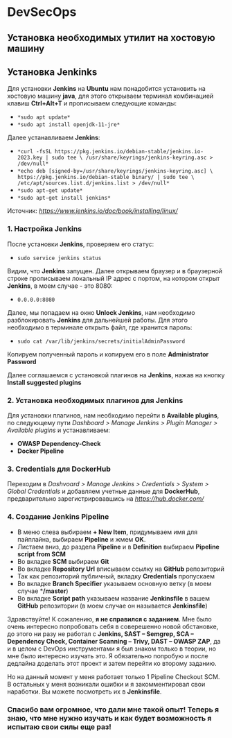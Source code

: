 # DevSecOps
## Установка необходимых утилит на хостовую машину

## Установка Jenkinks

Для установки **Jenkins** на **Ubuntu** нам понадобится установить на хостовую машину **java**, для этого открываем терминал комбинацией клавиш **Ctrl+Alt+T** и прописываем следующие команды:
- `*sudo apt update*`
- `*sudo apt install openjdk-11-jre*`

Далее устанавливаем **Jenkins**:
- `*curl -fsSL https://pkg.jenkins.io/debian-stable/jenkins.io-2023.key | sudo tee \
  /usr/share/keyrings/jenkins-keyring.asc > /dev/null*`
- `*echo deb [signed-by=/usr/share/keyrings/jenkins-keyring.asc] \
  https://pkg.jenkins.io/debian-stable binary/ | sudo tee \
  /etc/apt/sources.list.d/jenkins.list > /dev/null*`
- `*sudo apt-get update*`
- `*sudo apt-get install jenkins*`

Источник: *https://www.jenkins.io/doc/book/installing/linux/*

### 1. Настройка Jenkins

После установки **Jenkins**, проверяем его статус:
- `sudo service jenkins status`

Видим, что **Jenkins** запущен. Далее открываем браузер и в браузерной строке прописываем локальный IP адрес с портом, на котором открыт **Jenkins**, в моем случае - это 8080:
- `0.0.0.0:8080`

Далее, мы попадаем на окно **Unlock Jenkins**, нам необходимо разблокировать **Jenkins** для дальнейшей работы. Для этого необходимо в терминале открыть файл, где хранится пароль:
- `sudo cat /var/lib/jenkins/secrets/initialAdminPassword`

Копируем полученный пароль и копируем его в поле **Administrator Password**

Далее соглашаемся с установкой плагинов на **Jenkins**, нажав на кнопку **Install suggested plugins**

### 2. Установка необходимых плагинов для Jenkins

Для установки плагинов, нам необходимо перейти в **Available plugins**, по следующему пути *Dashboard > Manage Jenkins > Plugin Manager > Available plugins* и устанавливаем:
- **OWASP Dependency-Check**
- **Docker Pipeline**

### 3. Credentials для DockerHub

Переходим в *Dashvoard > Manage Jenkins > Credentials > System > Global Credentials* и добавляем учетные данные для **DockerHub**, предварительно зарегистрировавшись на *https://hub.docker.com/*


### 4. Создание Jenkins Pipeline

- В меню слева выбираем **+ New Item**, придумываем имя для пайплайна, выбираем **Pipeline** и жмем **OK**.
- Листаем вниз, до раздела **Pipeline** и в **Definition** выбираем **Pipeline script from SCM**
- Во вкладке **SCM** выбираем **Git**
- Во вкладке **Repository Url** вписываем ссылку на **GitHub** репозиторий
- Так как репозиторий публичный, вкладку **Credentials** пропускаем
- Во вкладке **Branch Specifier** указываем основную ветку (в моем случае ***/master**)
- Во вкладке **Script path** указываем название **Jenkinsfile** в вашем **GitHub** репозитории (в моем случае он называется **Jenkinsfile**)

Здравствуйте! К сожалению, **я не справился с заданием**. Мне было очень интересно попробовать себя в соверешенно новой обстановке, до этого ни разу не работал с **Jenkins, SAST – Semgrep, SCA – Dependency Check, Container Scanning – Trivy, DAST – OWASP ZAP**, да и в целом с DevOps инструментами я был знаком только в теории, но мне было интересно изучать это. Я обязательно попробую и после дедлайна доделать этот проект и затем перейти ко второму заданию.

Но на данный момент у меня работает только 1 Pipeline Сheckout SCM. В остальных у меня возникали ошибки и я закомментировал свои наработки. Вы можете посмотреть их в **Jenkinsfile**.

### Спасибо вам огромное, что дали мне такой опыт! Теперь я знаю, что мне нужно изучать и как будет возможность я испытаю свои силы еще раз!
